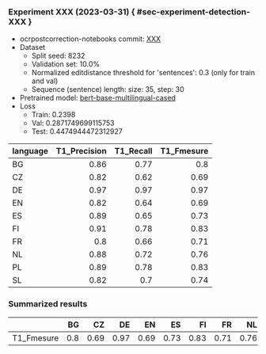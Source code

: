 ### Experiment XXX (2023-03-31) { #sec-experiment-detection-XXX }

* ocrpostcorrection-notebooks commit: [XXX](XXX)
* Dataset
    * Split seed: 8232
    * Validation set: 10.0%
    * Normalized editdistance threshold for 'sentences': 0.3 (only for train and val)
    * Sequence (sentence) length: size: 35, step: 30
* Pretrained model: [bert-base-multilingual-cased](https://huggingface.co/bert-base-multilingual-cased)
* Loss
    * Train: 0.2398
    * Val: 0.2871749699115753
    * Test: 0.4474944472312927

| language   |   T1_Precision |   T1_Recall |   T1_Fmesure |
|:-----------|---------------:|------------:|-------------:|
| BG         |           0.86 |        0.77 |         0.8  |
| CZ         |           0.82 |        0.62 |         0.69 |
| DE         |           0.97 |        0.97 |         0.97 |
| EN         |           0.82 |        0.64 |         0.69 |
| ES         |           0.89 |        0.65 |         0.73 |
| FI         |           0.91 |        0.78 |         0.83 |
| FR         |           0.8  |        0.66 |         0.71 |
| NL         |           0.88 |        0.72 |         0.76 |
| PL         |           0.89 |        0.78 |         0.83 |
| SL         |           0.82 |        0.7  |         0.74 |

### Summarized results

|            |   BG |   CZ |   DE |   EN |   ES |   FI |   FR |   NL |   PL |   SL |
|:-----------|-----:|-----:|-----:|-----:|-----:|-----:|-----:|-----:|-----:|-----:|
| T1_Fmesure |  0.8 | 0.69 | 0.97 | 0.69 | 0.73 | 0.83 | 0.71 | 0.76 | 0.83 | 0.74 |